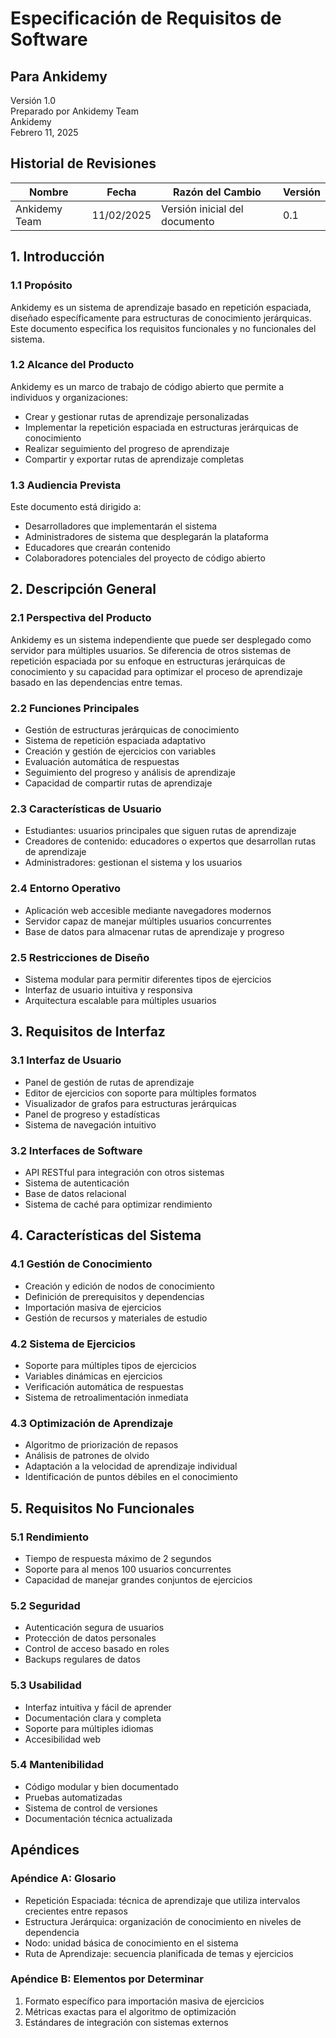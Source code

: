 # Especificación de Requisitos de Software
## Para Ankidemy
Versión 1.0  
Preparado por Ankidemy Team  
Ankidemy  
Febrero 11, 2025  

## Historial de Revisiones
| Nombre         | Fecha          | Razón del Cambio           | Versión |
|---------------|---------------|-----------------------------|----------|
| Ankidemy Team | 11/02/2025    | Versión inicial del documento | 0.1      |


## 1. Introducción

### 1.1 Propósito
Ankidemy es un sistema de aprendizaje basado en repetición espaciada, diseñado específicamente para estructuras de conocimiento jerárquicas. Este documento especifica los requisitos funcionales y no funcionales del sistema.

### 1.2 Alcance del Producto
Ankidemy es un marco de trabajo de código abierto que permite a individuos y organizaciones:
- Crear y gestionar rutas de aprendizaje personalizadas
- Implementar la repetición espaciada en estructuras jerárquicas de conocimiento
- Realizar seguimiento del progreso de aprendizaje
- Compartir y exportar rutas de aprendizaje completas

### 1.3 Audiencia Prevista
Este documento está dirigido a:
- Desarrolladores que implementarán el sistema
- Administradores de sistema que desplegarán la plataforma
- Educadores que crearán contenido
- Colaboradores potenciales del proyecto de código abierto

## 2. Descripción General

### 2.1 Perspectiva del Producto
Ankidemy es un sistema independiente que puede ser desplegado como servidor para múltiples usuarios. Se diferencia de otros sistemas de repetición espaciada por su enfoque en estructuras jerárquicas de conocimiento y su capacidad para optimizar el proceso de aprendizaje basado en las dependencias entre temas.

### 2.2 Funciones Principales
- Gestión de estructuras jerárquicas de conocimiento
- Sistema de repetición espaciada adaptativo
- Creación y gestión de ejercicios con variables
- Evaluación automática de respuestas
- Seguimiento del progreso y análisis de aprendizaje
- Capacidad de compartir rutas de aprendizaje

### 2.3 Características de Usuario
- Estudiantes: usuarios principales que siguen rutas de aprendizaje
- Creadores de contenido: educadores o expertos que desarrollan rutas de aprendizaje
- Administradores: gestionan el sistema y los usuarios

### 2.4 Entorno Operativo
- Aplicación web accesible mediante navegadores modernos
- Servidor capaz de manejar múltiples usuarios concurrentes
- Base de datos para almacenar rutas de aprendizaje y progreso

### 2.5 Restricciones de Diseño
- Sistema modular para permitir diferentes tipos de ejercicios
- Interfaz de usuario intuitiva y responsiva
- Arquitectura escalable para múltiples usuarios

## 3. Requisitos de Interfaz

### 3.1 Interfaz de Usuario
- Panel de gestión de rutas de aprendizaje
- Editor de ejercicios con soporte para múltiples formatos
- Visualizador de grafos para estructuras jerárquicas
- Panel de progreso y estadísticas
- Sistema de navegación intuitivo

### 3.2 Interfaces de Software
- API RESTful para integración con otros sistemas
- Sistema de autenticación
- Base de datos relacional
- Sistema de caché para optimizar rendimiento

## 4. Características del Sistema

### 4.1 Gestión de Conocimiento
- Creación y edición de nodos de conocimiento
- Definición de prerequisitos y dependencias
- Importación masiva de ejercicios
- Gestión de recursos y materiales de estudio

### 4.2 Sistema de Ejercicios
- Soporte para múltiples tipos de ejercicios
- Variables dinámicas en ejercicios
- Verificación automática de respuestas
- Sistema de retroalimentación inmediata

### 4.3 Optimización de Aprendizaje
- Algoritmo de priorización de repasos
- Análisis de patrones de olvido
- Adaptación a la velocidad de aprendizaje individual
- Identificación de puntos débiles en el conocimiento

## 5. Requisitos No Funcionales

### 5.1 Rendimiento
- Tiempo de respuesta máximo de 2 segundos
- Soporte para al menos 100 usuarios concurrentes
- Capacidad de manejar grandes conjuntos de ejercicios

### 5.2 Seguridad
- Autenticación segura de usuarios
- Protección de datos personales
- Control de acceso basado en roles
- Backups regulares de datos

### 5.3 Usabilidad
- Interfaz intuitiva y fácil de aprender
- Documentación clara y completa
- Soporte para múltiples idiomas
- Accesibilidad web

### 5.4 Mantenibilidad
- Código modular y bien documentado
- Pruebas automatizadas
- Sistema de control de versiones
- Documentación técnica actualizada

## Apéndices

### Apéndice A: Glosario
- Repetición Espaciada: técnica de aprendizaje que utiliza intervalos crecientes entre repasos
- Estructura Jerárquica: organización de conocimiento en niveles de dependencia
- Nodo: unidad básica de conocimiento en el sistema
- Ruta de Aprendizaje: secuencia planificada de temas y ejercicios

### Apéndice B: Elementos por Determinar
1. Formato específico para importación masiva de ejercicios
2. Métricas exactas para el algoritmo de optimización
3. Estándares de integración con sistemas externos
